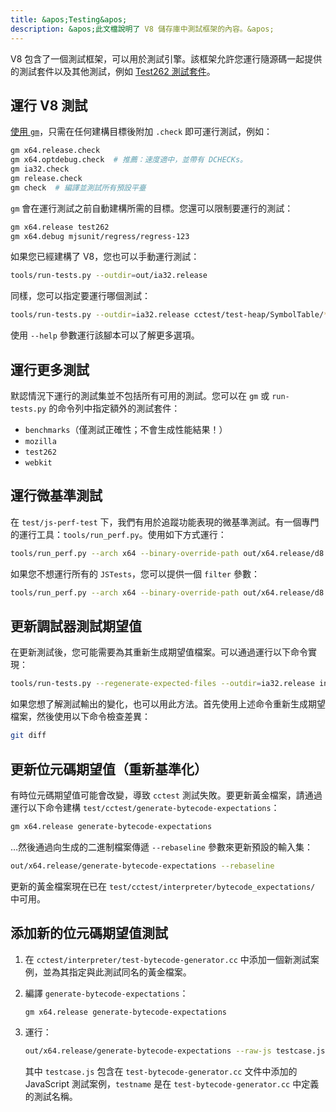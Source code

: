 ```yaml
---
title: &apos;Testing&apos;
description: &apos;此文檔說明了 V8 儲存庫中測試框架的內容。&apos;
---
```

V8 包含了一個測試框架，可以用於測試引擎。該框架允許您運行隨源碼一起提供的測試套件以及其他測試，例如 [Test262 測試套件](https://github.com/tc39/test262)。

## 運行 V8 測試

[使用 `gm`](/docs/build-gn#gm)，只需在任何建構目標後附加 `.check` 即可運行測試，例如：

```bash
gm x64.release.check
gm x64.optdebug.check  # 推薦：速度適中，並帶有 DCHECKs。
gm ia32.check
gm release.check
gm check  # 編譯並測試所有預設平臺
```

`gm` 會在運行測試之前自動建構所需的目標。您還可以限制要運行的測試：

```bash
gm x64.release test262
gm x64.debug mjsunit/regress/regress-123
```

如果您已經建構了 V8，您也可以手動運行測試：

```bash
tools/run-tests.py --outdir=out/ia32.release
```

同樣，您可以指定要運行哪個測試：

```bash
tools/run-tests.py --outdir=ia32.release cctest/test-heap/SymbolTable/* mjsunit/delete-in-eval
```

使用 `--help` 參數運行該腳本可以了解更多選項。

## 運行更多測試

默認情況下運行的測試集並不包括所有可用的測試。您可以在 `gm` 或 `run-tests.py` 的命令列中指定額外的測試套件：

- `benchmarks`（僅測試正確性；不會生成性能結果！）
- `mozilla`
- `test262`
- `webkit`

## 運行微基準測試

在 `test/js-perf-test` 下，我們有用於追蹤功能表現的微基準測試。有一個專門的運行工具：`tools/run_perf.py`。使用如下方式運行：

```bash
tools/run_perf.py --arch x64 --binary-override-path out/x64.release/d8 test/js-perf-test/JSTests.json
```

如果您不想運行所有的 `JSTests`，您可以提供一個 `filter` 參數：

```bash
tools/run_perf.py --arch x64 --binary-override-path out/x64.release/d8 --filter JSTests/TypedArrays test/js-perf-test/JSTests.json
```

## 更新調試器測試期望值

在更新測試後，您可能需要為其重新生成期望值檔案。可以通過運行以下命令實現：

```bash
tools/run-tests.py --regenerate-expected-files --outdir=ia32.release inspector/debugger/set-instrumentation-breakpoint
```

如果您想了解測試輸出的變化，也可以用此方法。首先使用上述命令重新生成期望檔案，然後使用以下命令檢查差異：

```bash
git diff
```

## 更新位元碼期望值（重新基準化）

有時位元碼期望值可能會改變，導致 `cctest` 測試失敗。要更新黃金檔案，請通過運行以下命令建構 `test/cctest/generate-bytecode-expectations`：

```bash
gm x64.release generate-bytecode-expectations
```

…然後通過向生成的二進制檔案傳遞 `--rebaseline` 參數來更新預設的輸入集：

```bash
out/x64.release/generate-bytecode-expectations --rebaseline
```

更新的黃金檔案現在已在 `test/cctest/interpreter/bytecode_expectations/` 中可用。

## 添加新的位元碼期望值測試

1. 在 `cctest/interpreter/test-bytecode-generator.cc` 中添加一個新測試案例，並為其指定與此測試同名的黃金檔案。

1. 編譯 `generate-bytecode-expectations`：

    ```bash
    gm x64.release generate-bytecode-expectations
    ```

1. 運行：

    ```bash
    out/x64.release/generate-bytecode-expectations --raw-js testcase.js --output=test/cctest/interpreter/bytecode-expectations/testname.golden
    ```

    其中 `testcase.js` 包含在 `test-bytecode-generator.cc` 文件中添加的 JavaScript 測試案例，`testname` 是在 `test-bytecode-generator.cc` 中定義的測試名稱。
